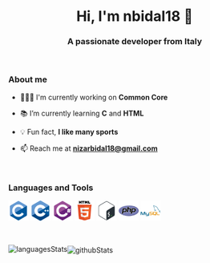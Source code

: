 <!--[![MasterHead](https://media.licdn.com/dms/image/C4D1BAQFFp2ePlYBGIQ/company-background_10000/0/1618416714415/42network_cover?e=2147483647&v=beta&t=v3n02wVYGN4d6o_ZBHqcQaiBURLxgyNvAwXThmILtY4)](https://rishavchanda.io)-->

<h1 align="center">
  Hi, I'm nbidal18 👋
</h1>

<h3 align="center">
  A passionate developer from Italy
</h3>

<br>

<!-- cool gif but need dto remove background -->
<!-- <img align="right" alt="42badge" width="400" src="https://cdn.dribbble.com/users/1708816/screenshots/15637256/media/f9826f0af8a49462f048262a8502035b.gif" /> -->
<!-- not working for some reason -->
<!-- <img align="right" alt="42badge" width="400" src="https://badge.mediaplus.ma/darkblue/nbidal?1337Badge=off&UM6P=off" /> -->

<h3 align="left">
  About me
</h3>

- 👨🏻‍💻 I'm currently working on **Common Core**

- 📚 I’m currently learning **C** and **HTML**

- 💡 Fun fact, **I like many sports**

-  📫 Reach me at **nizarbidal18@gmail.com**

<br>

<h3 align="left">
  Languages and Tools
</h3>

<p align="left">
  <img src="https://raw.githubusercontent.com/devicons/devicon/master/icons/c/c-original.svg" alt="c" width="40" height="40" />
  <img src="https://raw.githubusercontent.com/devicons/devicon/master/icons/cplusplus/cplusplus-original.svg" alt="cplusplus" width="40" height="40" />
  <img src="https://raw.githubusercontent.com/devicons/devicon/master/icons/csharp/csharp-original.svg" alt="csharp" width="40" height="40" />
  <img src="https://raw.githubusercontent.com/devicons/devicon/master/icons/html5/html5-original-wordmark.svg" alt="html5" width="40" height="40" />
  <img src="https://github.com/devicons/devicon/blob/master/icons/bash/bash-original.svg" alt="bash" width="40" height="40" />
  <img src="https://github.com/devicons/devicon/blob/master/icons/php/php-original.svg" alt="php" width="40" height="40" />
  <img src="https://raw.githubusercontent.com/devicons/devicon/master/icons/mysql/mysql-original-wordmark.svg" alt="mysql" width="40" height="40" /> </a>
</p>

<br>

<p>
  <img align="center" alt="githubStats" src="https://github-readme-stats.vercel.app/api/top-langs?username=nbidal18&show_icons=true&theme=dark&title_color=fafafa&text_color=2683a4&bg_color=0E161A&hide_border=true&locale=en&layout=compact" />
  <img align="left" alt="languagesStats" src="https://github-readme-stats.vercel.app/api?username=nbidal18&show_icons=true&theme=dark&title_color=fafafa&text_color=2683a4&bg_color=0E161A&hide_border=true&locale=en" />
</p>
